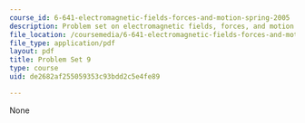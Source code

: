 ```yaml
---
course_id: 6-641-electromagnetic-fields-forces-and-motion-spring-2005
description: Problem set on electromagnetic fields, forces, and motion.
file_location: /coursemedia/6-641-electromagnetic-fields-forces-and-motion-spring-2005/de2682af255059353c93bdd2c5e4fe89_ps9sp05.pdf
file_type: application/pdf
layout: pdf
title: Problem Set 9
type: course
uid: de2682af255059353c93bdd2c5e4fe89

---
```

None